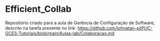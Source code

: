 # Efficient_Collab
Repositório criado para a aula de Gerência de Configuração de Software, descrito na tarefa presente no link: https://github.com/johnatan-si/PUC-GCES-Tutoriais/blob/main/Aulas-lab/Colaboracao.md
